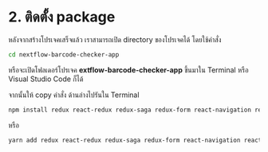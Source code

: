 
# 2. ติดตั้ง package 

หลังจากสร้างโปรเจคเสร็จแล้ว เราสามารถเปิด directory ของโปรเจคได้ โดยใช้คำสั่ง 

```bash
cd nextflow-barcode-checker-app
```

หรือจะเปิดโฟลเดอร์โปรเจค **extflow-barcode-checker-app** ขึ้นมาใน Terminal หรือ Visual Studio Code ก็ได้

จากนั้นให้ copy คำสั่ง ด้านล่างไปรันใน Terminal

```bash
npm install redux react-redux redux-saga redux-form react-navigation react-navigation-stack redux-logger native-base
```

หรือ

```bash
yarn add redux react-redux redux-saga redux-form react-navigation react-navigation-stack redux-logger native-base
```


